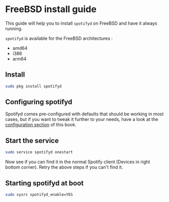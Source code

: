 # FreeBSD install guide

This guide will help you to install `spotifyd` on FreeBSD and have it always running.

`spotifyd` is available for the FreeBSD architectures :

* amd64
* i386
* arm64

## Install

```sh
sudo pkg install spotifyd
```

## Configuring spotifyd

Spotifyd comes pre-configured with defaults that should be working in most cases, but if you want to tweak it further to your needs, have a look at the [configuration section](../config/) of this book.

## Start the service

```bash
sudo service spotifyd onestart
```

Now see if you can find it in the normal Spotify client (Devices in right bottom corner). Retry the above steps if you can't find it.

## Starting spotifyd at boot

```sh
sudo sysrc spotifyd_enable=YES
```
